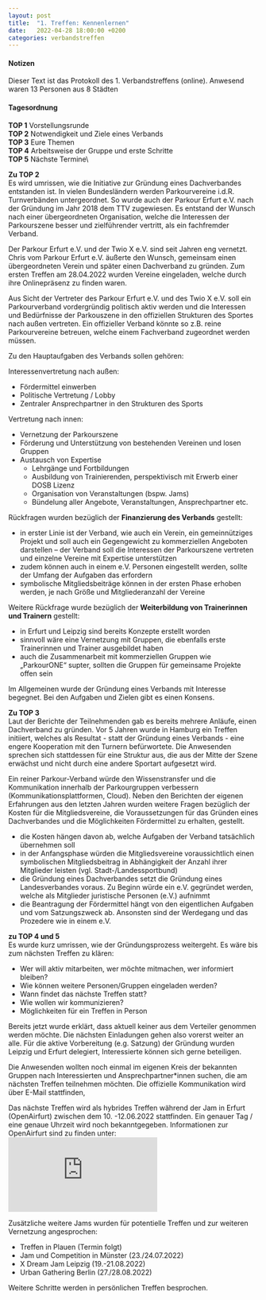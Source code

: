 ```yaml
---
layout: post
title:  "1. Treffen: Kennenlernen"
date:   2022-04-28 18:00:00 +0200
categories: verbandstreffen
---
```

#### Notizen

Dieser Text ist das Protokoll des 1. Verbandstreffens (online).
Anwesend waren 13 Personen aus 8 Städten


#### Tagesordnung

**TOP 1** Vorstellungsrunde\
**TOP 2** Notwendigkeit und Ziele eines Verbands\
**TOP 3** Eure Themen\
**TOP 4** Arbeitsweise der Gruppe und erste Schritte\
**TOP 5** Nächste Termine\

**Zu TOP 2**\
Es wird umrissen, wie die Initiative zur Gründung eines Dachverbandes entstanden ist. In vielen Bundesländern werden Parkourvereine i.d.R. Turnverbänden untergeordnet. So wurde auch der Parkour Erfurt e.V. nach der Gründung im Jahr 2018 dem TTV zugewiesen. Es entstand der Wunsch nach einer übergeordneten
Organisation, welche die Interessen der Parkourszene besser und zielführender vertritt, als ein fachfremder Verband.

Der Parkour Erfurt e.V. und der Twio X e.V. sind seit Jahren eng vernetzt. Chris vom Parkour Erfurt e.V.
äußerte den Wunsch, gemeinsam einen übergeordneten Verein und später einen Dachverband zu gründen. Zum ersten Treffen am 28.04.2022 wurden Vereine eingeladen, welche durch ihre Onlinepräsenz zu finden waren.

Aus Sicht der Vertreter des Parkour Erfurt e.V. und des Twio X e.V. soll ein Parkourverband vordergründig politisch
aktiv werden und die Interessen und Bedürfnisse der Parkouszene in den offiziellen Strukturen des Sportes nach
außen vertreten. Ein offizieller Verband könnte so z.B. reine Parkourvereine betreuen, welche einem Fachverband
zugeordnet werden müssen.

Zu den Hauptaufgaben des Verbands sollen gehören:

Interessenvertretung nach außen:
- Fördermittel einwerben
- Politische Vertretung / Lobby
- Zentraler Ansprechpartner in den Strukturen des Sports

Vertretung nach innen:
- Vernetzung der Parkourszene
- Förderung und Unterstützung von bestehenden Vereinen und losen Gruppen
- Austausch von Expertise
    - Lehrgänge und Fortbildungen
    - Ausbildung von Trainierenden, perspektivisch mit Erwerb einer DOSB Lizenz
    - Organisation von Veranstaltungen (bspw. Jams)
    - Bündelung aller Angebote, Veranstaltungen, Ansprechpartner etc.

Rückfragen wurden bezüglich der **Finanzierung des Verbands** gestellt:
- in erster Linie ist der Verband, wie auch ein Verein, ein gemeinnütziges Projekt und soll auch ein Gegengewicht
zu kommerziellen Angeboten darstellen – der Verband soll die Interessen der Parkourszene vertreten und
einzelne Vereine mit Expertise unterstützen
- zudem können auch in einem e.V. Personen eingestellt werden, sollte der Umfang der Aufgaben das erfordern
- symbolische Mitgliedsbeiträge können in der ersten Phase erhoben werden, je nach Größe und
Mitgliederanzahl der Vereine


Weitere Rückfrage wurde bezüglich der **Weiterbildung von Trainerinnen und Trainern** gestellt:
- in Erfurt und Leipzig sind bereits Konzepte erstellt worden
- sinnvoll wäre eine Vernetzung mit Gruppen, die ebenfalls erste Trainerinnen und Trainer ausgebildet haben
- auch die Zusammenarbeit mit kommerziellen Gruppen wie „ParkourONE“ supter, sollten die Gruppen für gemeinsame Projekte offen sein

Im Allgemeinen wurde der Gründung eines Verbands mit Interesse begegnet. Bei den Aufgaben und Zielen gibt es einen
Konsens.

**Zu TOP 3**\
Laut der Berichte der Teilnehmenden gab es bereits mehrere Anläufe, einen Dachverband zu gründen. Vor 5 Jahren
wurde in Hamburg ein Treffen initiiert, welches als Resultat - statt der Gründung eines Verbands - eine engere
Kooperation mit den Turnern befürwortete. Die Anwesenden sprechen sich stattdessen für eine Struktur aus, die aus der Mitte der
Szene erwächst und nicht durch eine andere Sportart aufgesetzt wird. 

Ein reiner Parkour-Verband würde den Wissenstransfer und die Kommunikation innerhalb der Parkourgruppen verbessern (Kommunikationsplattformen, Cloud).
Neben den Berichten der eigenen Erfahrungen aus den letzten Jahren wurden weitere Fragen bezüglich der Kosten für die Mitgliedsvereine, die Voraussetzungen für das Gründen eines Dachverbandes und die Möglichkeiten Fördermittel
zu erhalten, gestellt.

- die Kosten hängen davon ab, welche Aufgaben der Verband tatsächlich übernehmen soll
- in der Anfangsphase würden die Mitgliedsvereine voraussichtlich einen symbolischen Mitgliedsbeitrag in
Abhängigkeit der Anzahl ihrer Mitglieder leisten (vgl. Stadt-/Landessportbund)
- die Gründung eines Dachverbandes setzt die Gründung eines Landesverbandes voraus. Zu Beginn würde ein
e.V. gegründet werden, welche als Mitglieder juristische Personen (e.V.) aufnimmt
- die Beantragung der Fördermittel hängt von den eigentlichen Aufgaben und vom Satzungszweck ab. Ansonsten
sind der Werdegang und das Prozedere wie in einem e.V.

**zu TOP 4 und 5**\
Es wurde kurz umrissen, wie der Gründungsprozess weitergeht. Es wäre bis zum nächsten Treffen zu klären:
- Wer will aktiv mitarbeiten, wer möchte mitmachen, wer informiert bleiben?
- Wie können weitere Personen/Gruppen eingeladen werden?
- Wann findet das nächste Treffen statt?
- Wie wollen wir kommunizieren?
- Möglichkeiten für ein Treffen in Person

Bereits jetzt wurde erklärt, dass aktuell keiner aus dem Verteiler genommen werden möchte. Die nächsten Einladungen
gehen also vorerst weiter an alle. Für die aktive Vorbereitung (e.g. Satzung) der Gründung wurden Leipzig und Erfurt
delegiert, Interessierte können sich gerne beteiligen.

Die Anwesenden wollten noch einmal im eigenen Kreis der bekannten Gruppen nach Interessierten und
Ansprechpartner*innen suchen, die am nächsten Treffen teilnehmen möchten. Die offizielle Kommunikation wird über
E-Mail stattfinden,

Das nächste Treffen wird als hybrides Treffen während der Jam in Erfurt (OpenAirfurt) zwischen dem 10. -12.06.2022
stattfinden. Ein genauer Tag / eine genaue Uhrzeit wird noch bekanntgegeben. Informationen zur OpenAirfurt sind zu
finden unter: ![Open Airfurt](https://parkour-erfurt.de/pages/open_airfurt.php)

Zusätzliche weitere Jams wurden für potentielle Treffen und zur weiteren Vernetzung angesprochen:
- Treffen in Plauen (Termin folgt)
- Jam und Competition in Münster (23./24.07.2022)
- X Dream Jam Leipzig (19.-21.08.2022)
- Urban Gathering Berlin (27./28.08.2022)

Weitere Schritte werden in persönlichen Treffen besprochen.